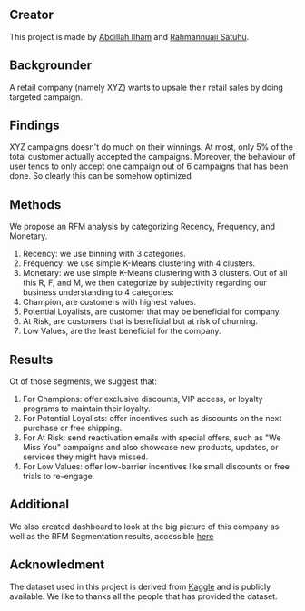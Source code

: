 ## Creator
This project is made by [Abdillah Ilham](github.com/ailham4321) and [Rahmannuaji Satuhu](github.com/rahmannuaji).

## Backgrounder
A retail company (namely XYZ) wants to upsale their retail sales by doing targeted campaign.

## Findings
XYZ campaigns doesn't do much on their winnings. At most, only 5% of the total customer actually accepted the campaigns. Moreover, the behaviour of user tends to only accept one campaign out of 6 campaigns that has been done. So clearly this can be somehow optimized

## Methods
We propose an RFM analysis by categorizing Recency, Frequency, and Monetary.
1. Recency: we use binning with 3 categories.
2. Frequency: we use simple K-Means clustering with 4 clusters.
3. Monetary: we use simple K-Means clustering with 3 clusters.
Out of all this R, F, and M, we then categorize by subjectivity regarding our business understanding to 4 categories:
1. Champion, are customers with highest values.
2. Potential Loyalists, are customer that may be beneficial for company.
3. At Risk, are customers that is beneficial but at risk of churning.
4. Low Values, are the least beneficial for the company.

## Results
Ot of those segments, we suggest that:
1. For Champions: offer exclusive discounts, VIP access, or loyalty programs to maintain their loyalty.
2. For Potential Loyalists: offer incentives such as discounts on the next purchase or free shipping.
3. For At Risk: send reactivation emails with special offers, such as "We Miss You" campaigns and also showcase new products, updates, or services they might have missed.
4. For Low Values: offer low-barrier incentives like small discounts or free trials to re-engage.

## Additional
We also created dashboard to look at the big picture of this company as well as the RFM Segmentation results, accessible [here](https://app.powerbi.com/view?r=eyJrIjoiNTA4Y2VhNTctMWJlZS00MGUzLTk2ZTQtYWMwZmQ0OTVkNGRkIiwidCI6IjFkNTE2OWFjLWM3Y2ItNDI3NS05NzY0LWJmOGM5YzM2NGE0YyIsImMiOjEwfQ%3D%3D)

## Acknowledment
The dataset used in this project is derived from [Kaggle](https://www.kaggle.com/datasets/imakash3011/customer-personality-analysis) and is publicly available. We like to thanks all the people that has provided the dataset.
